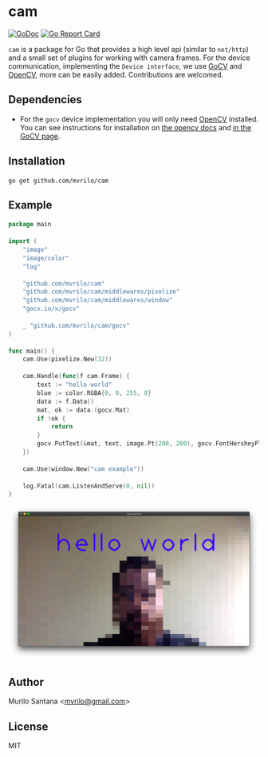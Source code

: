 # cam

[![GoDoc](https://godoc.org/github.com/mvrilo/cam?status.svg)](https://godoc.org/github.com/mvrilo/cam)
[![Go Report Card](https://goreportcard.com/badge/github.com/mvrilo/cam)](https://goreportcard.com/report/github.com/mvrilo/cam)

`cam` is a package for Go that provides a high level api (similar to `net/http`) and a small set of plugins for working with camera frames. For the device communication, implementing the `Device interface`, we use [GoCV](https://gocv.io/) and [OpenCV](https://opencv.org/), more can be easily added. Contributions are welcomed.

## Dependencies

- For the `gocv` device implementation you will only need [OpenCV](https://docs.opencv.org/4.4.0/) installed. You can see instructions for installation on [the opencv docs](https://docs.opencv.org/4.4.0/df/d65/tutorial_table_of_content_introduction.html) and [in the GoCV page](https://gocv.io/getting-started/).

## Installation

```
go get github.com/mvrilo/cam
```

## Example

```go
package main

import (
	"image"
	"image/color"
	"log"

	"github.com/mvrilo/cam"
	"github.com/mvrilo/cam/middlewares/pixelize"
	"github.com/mvrilo/cam/middlewares/window"
	"gocv.io/x/gocv"

	_ "github.com/mvrilo/cam/gocv"
)

func main() {
	cam.Use(pixelize.New(32))

	cam.Handle(func(f cam.Frame) {
		text := "hello world"
		blue := color.RGBA{0, 0, 255, 0}
		data := f.Data()
		mat, ok := data.(gocv.Mat)
		if !ok {
			return
		}
		gocv.PutText(&mat, text, image.Pt(200, 200), gocv.FontHersheyPlain, 10, blue, 8)
	})

	cam.Use(window.New("cam example"))

	log.Fatal(cam.ListenAndServe(0, nil))
}
```

![hello world](assets/example.png)

## Author

Murilo Santana <<mvrilo@gmail.com>>

## License

MIT
